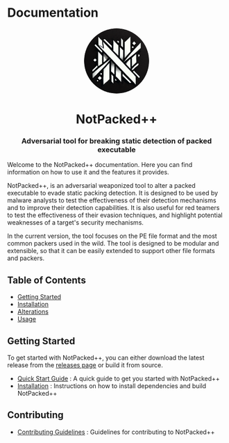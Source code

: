 # Documentation

<p align="center"><img src="imgs/logo.png" width="150" height="150" style="border-radius:50%;"></p>
<h1 align="center">NotPacked++</h1>
<h3 align="center">Adversarial tool for breaking static detection of packed executable</h3>

Welcome to the NotPacked++ documentation. Here you can find information on how to use it and the features it provides.

NotPacked++, is an adversarial weaponized tool to alter a packed executable to evade static packing detection. It is designed to be used by malware analysts to test the effectiveness of their detection mechanisms and to improve their detection capabilities. It is also useful for red teamers to test the effectiveness of their evasion techniques, and highlight potential weaknesses of a target's security mechanisms.

In the current version, the tool focuses on the PE file format and the most common packers used in the wild. The tool is designed to be modular and extensible, so that it can be easily extended to support other file formats and packers.


## Table of Contents

- [Getting Started](#getting-started)
- [Installation](installation.md)
- [Alterations](alterations.md)
- [Usage](quick_start.md)

## Getting Started

To get started with NotPacked++, you can either download the latest release from the [releases page](https://github.com/packing-box/packer-masking-tool/releases) or build it from source.

- [Quick Start Guide](quick_start.md) : A quick guide to get you started with NotPacked++
- [Installation](installation.md) : Instructions on how to install dependencies and build NotPacked++




## Contributing
- [Contributing Guidelines](CONTRIBUTING.md) : Guidelines for contributing to NotPacked++